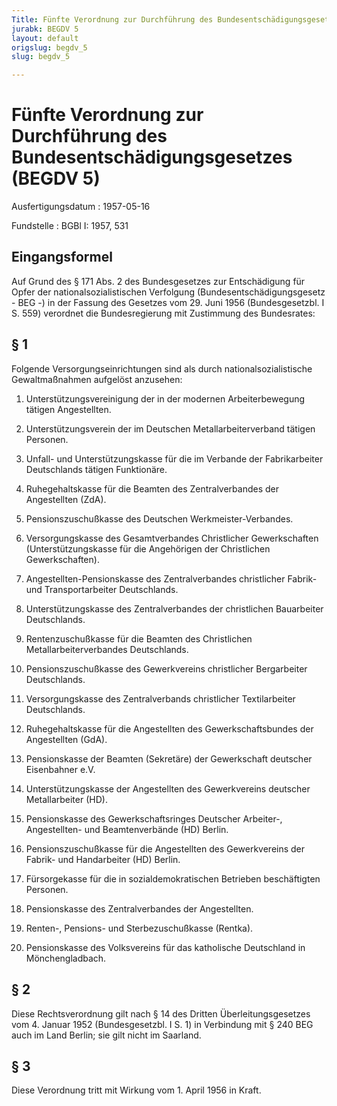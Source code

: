 ```yaml
---
Title: Fünfte Verordnung zur Durchführung des Bundesentschädigungsgesetzes
jurabk: BEGDV 5
layout: default
origslug: begdv_5
slug: begdv_5

---
```


# Fünfte Verordnung zur Durchführung des Bundesentschädigungsgesetzes (BEGDV 5)

Ausfertigungsdatum
:   1957-05-16

Fundstelle
:   BGBl I: 1957, 531



## Eingangsformel

Auf Grund des § 171 Abs. 2 des Bundesgesetzes zur Entschädigung für Opfer der nationalsozialistischen Verfolgung (Bundesentschädigungsgesetz - BEG -) in der Fassung des Gesetzes vom 29. Juni 1956 (Bundesgesetzbl. I S. 559) verordnet die Bundesregierung mit Zustimmung des Bundesrates:


## § 1

Folgende Versorgungseinrichtungen sind als durch nationalsozialistische Gewaltmaßnahmen aufgelöst anzusehen:

1.  Unterstützungsvereinigung der in der modernen Arbeiterbewegung tätigen Angestellten.


2.  Unterstützungsverein der im Deutschen Metallarbeiterverband tätigen Personen.


3.  Unfall- und Unterstützungskasse für die im Verbande der Fabrikarbeiter Deutschlands tätigen Funktionäre.


4.  Ruhegehaltskasse für die Beamten des Zentralverbandes der Angestellten (ZdA).


5.  Pensionszuschußkasse des Deutschen Werkmeister-Verbandes.


6.  Versorgungskasse des Gesamtverbandes Christlicher Gewerkschaften (Unterstützungskasse für die Angehörigen der Christlichen Gewerkschaften).


7.  Angestellten-Pensionskasse des Zentralverbandes christlicher Fabrik- und Transportarbeiter Deutschlands.


8.  Unterstützungskasse des Zentralverbandes der christlichen Bauarbeiter Deutschlands.


9.  Rentenzuschußkasse für die Beamten des Christlichen Metallarbeiterverbandes Deutschlands.


10. Pensionszuschußkasse des Gewerkvereins christlicher Bergarbeiter Deutschlands.


11. Versorgungskasse des Zentralverbands christlicher Textilarbeiter Deutschlands.


12. Ruhegehaltskasse für die Angestellten des Gewerkschaftsbundes der Angestellten (GdA).


13. Pensionskasse der Beamten (Sekretäre) der Gewerkschaft deutscher Eisenbahner e.V.


14. Unterstützungskasse der Angestellten des Gewerkvereins deutscher Metallarbeiter (HD).


15. Pensionskasse des Gewerkschaftsringes Deutscher Arbeiter-, Angestellten- und Beamtenverbände (HD) Berlin.


16. Pensionszuschußkasse für die Angestellten des Gewerkvereins der Fabrik- und Handarbeiter (HD) Berlin.


17. Fürsorgekasse für die in sozialdemokratischen Betrieben beschäftigten Personen.


18. Pensionskasse des Zentralverbandes der Angestellten.


19. Renten-, Pensions- und Sterbezuschußkasse (Rentka).


20. Pensionskasse des Volksvereins für das katholische Deutschland in Mönchengladbach.





## § 2

Diese Rechtsverordnung gilt nach § 14 des Dritten Überleitungsgesetzes vom 4. Januar 1952 (Bundesgesetzbl. I S. 1) in Verbindung mit § 240 BEG auch im Land Berlin;
sie gilt nicht im Saarland.


## § 3

Diese Verordnung tritt mit Wirkung vom 1. April 1956 in Kraft.

